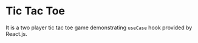 # Tic Tac Toe

It is a two player tic tac toe game demonstrating `useCase` hook provided by React.js.
